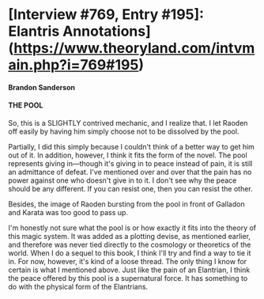 # [Interview #769, Entry #195]: Elantris Annotations](https://www.theoryland.com/intvmain.php?i=769#195)

#### Brandon Sanderson

#### THE POOL

So, this is a SLIGHTLY contrived mechanic, and I realize that. I let Raoden off easily by having him simply choose not to be dissolved by the pool.

Partially, I did this simply because I couldn't think of a better way to get him out of it. In addition, however, I think it fits the form of the novel. The pool represents giving in—though it's giving in to peace instead of pain, it is still an admittance of defeat. I've mentioned over and over that the pain has no power against one who doesn't give in to it. I don't see why the peace should be any different. If you can resist one, then you can resist the other.

Besides, the image of Raoden bursting from the pool in front of Galladon and Karata was too good to pass up.

I'm honestly not sure what the pool is or how exactly it fits into the theory of this magic system. It was added as a plotting devise, as mentioned earlier, and therefore was never tied directly to the cosmology or theoretics of the world. When I do a sequel to this book, I think I'll try and find a way to tie it in. For now, however, it's kind of a loose thread. The only thing I know for certain is what I mentioned above. Just like the pain of an Elantrian, I think the peace offered by this pool is a supernatural force. It has something to do with the physical form of the Elantrians.

